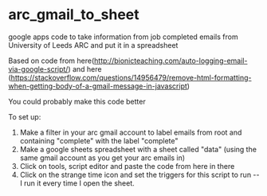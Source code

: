 # arc_gmail_to_sheet

google apps code to take information from job completed emails from University of Leeds ARC and put it in a spreadsheet

Based on code from here(http://bionicteaching.com/auto-logging-email-via-google-script/) and here (https://stackoverflow.com/questions/14956479/remove-html-formatting-when-getting-body-of-a-gmail-message-in-javascript)

You could probably make this code better

To set up:
1) Make a filter in your arc gmail account to label emails from root and containing "complete" with the label "complete"
2) Make a google sheets spreadsheet with a sheet called "data" (using the same gmail account as you get your arc emails in)
3) Click on tools, script editor and paste the code from here in there
4) Click on the strange time icon and set the triggers for this script to run -- I run it every time I open the sheet.
